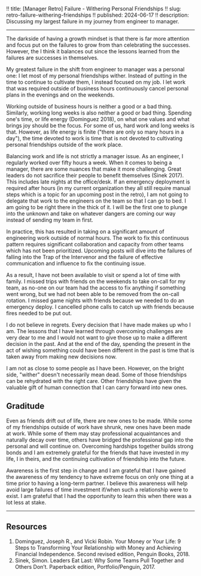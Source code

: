 !! title: [Manager Retro] Failure - Withering Personal Friendships
!! slug: retro-failure-withering-friendships
!! published: 2024-06-17
!! description: Discussing my largest failure in my journey from engineer to manager.

---

The darkside of having a growth mindset is that there is far more attention and focus put on the
failures to grow from than celebrating the successes. However, the I think it balances out since the
lessons learned from the failures are successes in themselves.

My greatest failure in the shift from engineer to manager was a personal one: I let most of my
personal friendships wither. Instead of putting in the time to continue to cultivate them, I instead
focused on my job. I let work that was required outside of business hours continuously cancel
personal plans in the evenings and on the weekends.

Working outside of business hours is neither a good or a bad thing. Similarly, working long weeks is
also neither a good or bad thing. Spending one's time, or life energy (Dominguez 2018), on what one
values and what brings joy should be the focus. For some of us, hard work and long weeks is that.
However, as life energy is finite ("there are only so many hours in a day"), the time devoted to
work is time that is not devoted to cultivating personal friendships outside of the work place.

Balancing work and life is not strictly a manager issue. As an engineer, I regularly worked over
fifty hours a week. When it comes to being a manager, there are some nuances that make it more
challenging. Great leaders do not sacrifice their people to benefit themselves (Sinek 2017). This
includes late nights at the office/desk. If an emergency deployment is required after hours (in my
current organization they all still require manual steps which is a topic for an upcoming post in
the retro), I am not going to delegate that work to the engineers on the team so that I can go to
bed. I am going to be right there in the thick of it. I will be the first one to plunge into the
unknown and take on whatever dangers are coming our way instead of sending my team in first.

In practice, this has resulted in taking on a significant amount of engineering work outside of
normal hours. The work to fix this continuous pattern requires significant collaboration and
capacity from other teams which has not been prioritized. Upcoming posts will dive into the failures
of falling into the Trap of the Intervenor and the failure of effective communication and influence
to fix the continuing issue. 

As a result, I have not been available to visit or spend a lot of time with family. I missed trips
with friends on the weekends to take on-call for my team, as no-one on our team had the access to
fix anything if something went wrong, but we had not been able to be removed from the on-call
rotation. I missed game nights with friends because we needed to do an emergency deploy. I cancelled
phone calls to catch up with friends because fires needed to be put out.

I do not believe in regrets. Every decision that I have made makes up who I am. The lessons that I
have learned through overcoming challenges are very dear to me and I would not want to give those up
to make a different decision in the past. And at the end of the day, spending the present in the act
of wishing something could have been different in the past is time that is taken away from making
new decisions now.

I am not as close to some people as I have been. However, on the bright side, "wither" doesn't
necessarily mean dead. Some of those friendships can be rehydrated with the right care. Other
friendships have given the valuable gift of human connection that I can carry forward into new
ones.


## Graditude

Even as friends drift out of life, there are new ones to be made. While some of my friendships
outside of work have shrunk, new ones have been made at work. While some of them may stay
professional acquaintances and naturally decay over time, others have bridged the professional gap
into the personal and will continue on. Overcoming hardships together builds strong bonds and I am
extremely grateful for the friends that have invested in my life, I in theirs, and the continuing
cultivation of friendship into the future. 

Awareness is the first step in change and I am grateful that I have gained the awareness of my
tendency to have extreme focus on only one thing at a time prior to having a long-term partner. I
believe this awareness will help avoid large failures of time investment if/when such a relationship
were to exist. I am grateful that I had the opportunity to learn this when there was a lot less at
stake. 

---

## Resources

1. Dominguez, Joseph R., and Vicki Robin. Your Money or Your Life: 9 Steps to Transforming Your Relationship with Money and Achieving Financial Independence. Second revised edition, Penguin Books, 2018.
2. Sinek, Simon. Leaders Eat Last: Why Some Teams Pull Together and Others Don’t. Paperback edition, Portfolio/Penguin, 2017.

